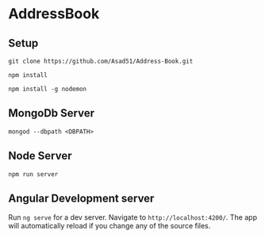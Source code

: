 # AddressBook

## Setup
`git clone https://github.com/Asad51/Address-Book.git`

`npm install`

`npm install -g nodemon`

## MongoDb Server
`mongod --dbpath <DBPATH>`

## Node Server
`npm run server`

## Angular Development server

Run `ng serve` for a dev server. Navigate to `http://localhost:4200/`. The app will automatically reload if you change any of the source files.
